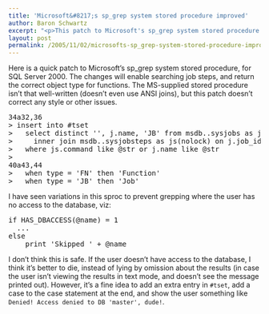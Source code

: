 ```yaml
---
title: 'Microsoft&#8217;s sp_grep system stored procedure improved'
author: Baron Schwartz
excerpt: "<p>This patch to Microsoft's sp_grep system stored procedure will enable searching job steps, and return the correct object type for functions.</p>"
layout: post
permalink: /2005/11/02/microsofts-sp_grep-system-stored-procedure-improved/
---
```

Here is a quick patch to Microsoft&#8217;s sp_grep system stored procedure, for SQL Server 2000. The changes will enable searching job steps, and return the correct object type for functions. The MS-supplied stored procedure isn&#8217;t that well-written (doesn&#8217;t even use ANSI joins), but this patch doesn&#8217;t correct any style or other issues.

<pre>34a32,36
&gt; insert into #tset
&gt;   select distinct '', j.name, 'JB' from msdb..sysjobs as j(nolock)
&gt;     inner join msdb..sysjobsteps as js(nolock) on j.job_id = js.job_id
&gt;   where js.command like @str or j.name like @str
&gt; 
40a43,44
&gt;   when type = 'FN' then 'Function'
&gt;   when type = 'JB' then 'Job'</pre>

I have seen variations in this sproc to prevent grepping where the user has no access to the database, viz:

<pre>if HAS_DBACCESS(@name) = 1
  ...
else
    print 'Skipped ' + @name</pre>

I don&#8217;t think this is safe. If the user doesn&#8217;t have access to the database, I think it&#8217;s better to die, instead of lying by omission about the results (in case the user isn&#8217;t viewing the results in text mode, and doesn&#8217;t see the message printed out). However, it&#8217;s a fine idea to add an extra entry in `#tset`, add a case to the case statement at the end, and show the user something like `Denied! Access denied to DB 'master', dude!`.